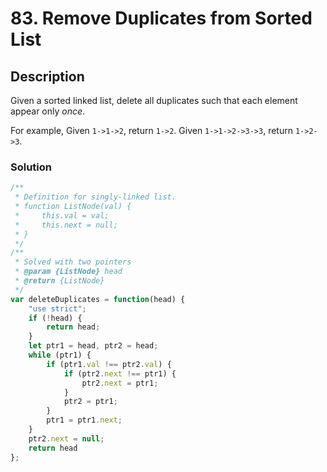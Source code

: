 # 83. Remove Duplicates from Sorted List

## Description

Given a sorted linked list, delete all duplicates such that each element appear only *once*.

For example,
Given `1->1->2`, return `1->2`.
Given `1->1->2->3->3`, return `1->2->3`.

### Solution
```javascript
/**
 * Definition for singly-linked list.
 * function ListNode(val) {
 *     this.val = val;
 *     this.next = null;
 * }
 */
/**
 * Solved with two pointers
 * @param {ListNode} head
 * @return {ListNode}
 */
var deleteDuplicates = function(head) {
    "use strict";
    if (!head) {
        return head;
    }
    let ptr1 = head, ptr2 = head;
    while (ptr1) {
        if (ptr1.val !== ptr2.val) {
            if (ptr2.next !== ptr1) {
                ptr2.next = ptr1;
            }
            ptr2 = ptr1;
        }
        ptr1 = ptr1.next;
    }
    ptr2.next = null;
    return head
};
```